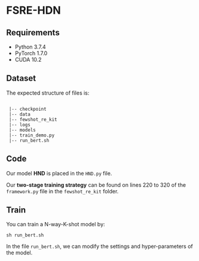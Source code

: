 # FSRE-HDN


## Requirements
* Python 3.7.4
* PyTorch 1.7.0
* CUDA 10.2


## Dataset
The expected structure of files is:
```

 |-- checkpoint
 |-- data
 |-- fewshot_re_kit
 |-- logs
 |-- models
 |-- train_demo.py
 |-- run_bert.sh
```

## Code
Our model **HND** is placed in the ``HND.py`` file.

Our **two-stage training strategy** can be found on lines 220 to 320 of the ``framework.py`` file in the ``fewshot_re_kit`` folder.



## Train
You can train a N-way-K-shot model by:
```
sh run_bert.sh
```
In the file ``run_bert.sh``, we can modify the settings and hyper-parameters of the model.